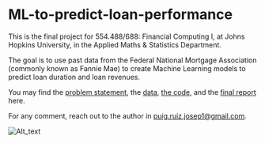 # ML-to-predict-loan-performance

This is the final project for 554.488/688: Financial Computing I, at Johns Hopkins University, in the Applied Maths & Statistics Department. 

The goal is to use past data from the Federal National Mortgage Association (commonly known as Fannie Mae) to create Machine Learning models to predict loan duration and loan revenues. 

You may find the [problem statement](https://github.com/puigruizjosep1/ML-to-predict-loan-performance/blob/master/Problem%20Statement.pdf), the [data](http://jesse.ams.jhu.edu/~dan/FNMA/FinalAssignment/), [the code](https://github.com/puigruizjosep1/ML-to-predict-loan-performance/blob/master/Code/FinalProjectJosep.ipynb), and the [final report](https://github.com/puigruizjosep1/ML-to-predict-loan-performance/blob/master/Final%20Report.pdf) here. 

For any comment, reach out to the author in puig.ruiz.josep1@gmail.com.

![Alt_text](https://d2e70e9yced57e.cloudfront.net/wallethub/posts/67995/same-day-loans.jpg)

